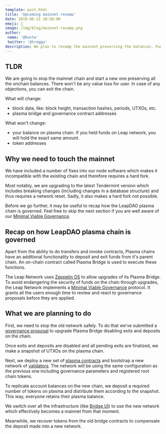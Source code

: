 ```yaml
---
template: post.html
title: 'Upcoming mainnet revamp'
date: 2019-06-21 10:50:00
emoji: 🛄
image: /img/blog/mainnet-revamp.png
author:
 name: '@kosta'
 twitter: '@troggo'
description: We plan to revamp the mainnet preserving the balances. Funds are SAFU.
---
```


## TLDR

We are going to stop the mainnet chain and start a new one preserving all the onchain balances. There won't be any value loss for user. In case of any objections, you can exit the chain.

What will change:

- block data, like: block height, transaction hashes, periods, UTXOs, etc.
- plasma bridge and governance contract addresses

What won't change:

- your balance on plasma chain. If you held funds on Leap network, you will hold the exact same amount.
- token addresses

## Why we need to touch the mainnet

We have included a number of fixes into our node software which makes it incompatible with the existing chain and therefore requires a hard fork.

Most notably, we are upgrading to the latest Tendermint version which includes breaking changes (including changes in a database structure) and thus requires a network reset. Sadly, it also makes a hard fork not possible.


Before we go further, it may be useful to recap how the LeapDAO plasma chain is governed. Feel free to skip the next section if you are well aware of our [Minimal Viable Governance](https://leapdao.org/blog/Minimal-Viable-Governance/).


## Recap on how LeapDAO plasma chain is governed

Apart from the ability to do transfers and invoke contracts, Plasma chains have an additional functionality to deposit and exit funds from it's parent chain. An on-chain contract called Plasma Bridge is used to execute these functions. 

The Leap Network uses [Zeppelin OS](https://zeppelinos.org/) to allow upgrades of its Plasma Bridge. To avoid endangering the security of funds on the chain through upgrades, the Leap Network implements a [Minimal Viable Governance](https://leapdao.org/blog/Minimal-Viable-Governance/) protocol. It grants all the users enough time to review and react to governance proposals before they are applied.

## What we are planning to do

First, we need to stop the old network safely. To do that we’ve submitted a [governance proposal](https://leapdao.org/blog/Minimal-Viable-Governance/) to upgrade Plasma Bridge disabling exits and deposits on the chain. 

Once exits and deposits are disabled and all pending exits are finalized, we make a snapshot of UTXOs on the plasma chain.

Next, we deploy a new set of [plasma contracts](https://github.com/leapdao/leap-contracts) and bootstrap a new network of [validators](https://github.com/leapdao/leap-node). The network will be using the same configuration as the previous one including governance parameters and registered root chain tokens.

To replicate account balances on the new chain, we deposit a required number of tokens on plasma and distribute them according to the snapshot. This way, everyone retains their plasma balance.

We switch over all the infrastructure (like [Bridge UI](https://mainnet.leapdao.org)) to use the new network which effectively becomes a mainnet from that moment.

Meanwhile, we recover tokens from the old bridge contracts to compensate the deposit made into a new network.
